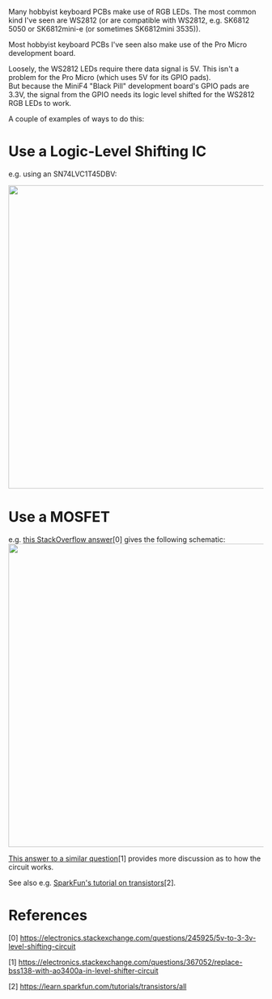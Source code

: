 Many hobbyist keyboard PCBs make use of RGB LEDs.
The most common kind I've seen are WS2812 (or are compatible
with WS2812, e.g. SK6812 5050 or SK6812mini-e
(or sometimes SK6812mini 3535)).

Most hobbyist keyboard PCBs I've seen also make use of
the Pro Micro development board.

Loosely, the WS2812 LEDs require there data signal is 5V.
This isn't a problem for the Pro Micro (which uses 5V for its
GPIO pads).  
But because the MiniF4 "Black Pill" development board's GPIO
pads are 3.3V, the signal from the GPIO needs its logic level shifted
for the WS2812 RGB LEDs to work.

A couple of examples of ways to do this:

# Use a Logic-Level Shifting IC

e.g. using an SN74LVC1T45DBV:

<img width=600 src="https://raw.githubusercontent.com/rgoulter/keyboard-labs/master/docs/images/logic-level-shifting-using-sn74lvc1t45dbv.svg" />

# Use a MOSFET

e.g. [this StackOverflow answer](https://electronics.stackexchange.com/questions/245925/5v-to-3-3v-level-shifting-circuit)[0] gives the following schematic:
<img width=600 src="https://raw.githubusercontent.com/rgoulter/keyboard-labs/master/docs/images/logic-level-shifting-3v3-to-5v-using-fet.svg" />

[This answer to a similar
question](https://electronics.stackexchange.com/questions/367052/replace-bss138-with-ao3400a-in-level-shifter-circuit)[1]
provides more discussion as to how the circuit works.

See also e.g. [SparkFun's tutorial on transistors](https://learn.sparkfun.com/tutorials/transistors/all)[2].

# References

[0] https://electronics.stackexchange.com/questions/245925/5v-to-3-3v-level-shifting-circuit

[1] https://electronics.stackexchange.com/questions/367052/replace-bss138-with-ao3400a-in-level-shifter-circuit

[2] https://learn.sparkfun.com/tutorials/transistors/all
